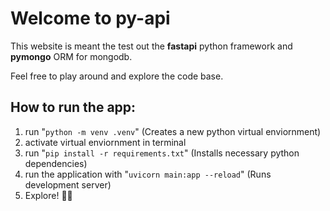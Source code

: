 # Welcome to py-api

This website is meant the test out the **fastapi** python framework and **pymongo** ORM for mongodb.

Feel free to play around and explore the code base.

## How to run the app:

1.  run "`python -m venv .venv`" (Creates a new python virtual enviornment)
2.  activate virtual enviornment in terminal
3.  run "`pip install -r requirements.txt`" (Installs necessary python dependencies)
4.  run the application with "`uvicorn main:app --reload`" (Runs development server)
5.  Explore! 🧑‍💻
